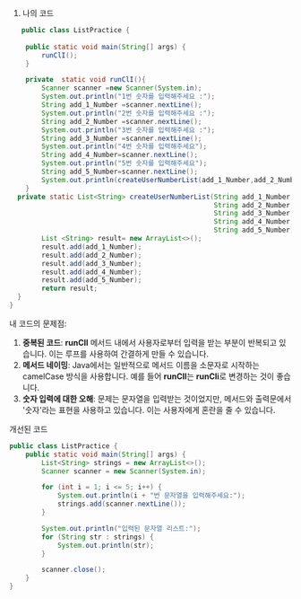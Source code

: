 1. 나의 코드

```java
   public class ListPractice {
    
    public static void main(String[] args) {
        runClI();
    }

    private  static void runClI(){
        Scanner scanner =new Scanner(System.in);
        System.out.println("1번 숫자를 입력해주세요 :");
        String add_1_Number =scanner.nextLine();
        System.out.println("2번 숫자를 입력해주세요 :");
        String add_2_Number =scanner.nextLine();
        System.out.println("3번 숫자를 입력해주세요 :");
        String add_3_Number =scanner.nextLine();
        System.out.println("4번 숫자를 입력해주세요");
        String add_4_Number=scanner.nextLine();
        System.out.println("5번 숫자를 입력해주세요");
        String add_5_Number=scanner.nextLine();
        System.out.println(createUserNumberList(add_1_Number,add_2_Number,add_3_Number,add_4_Number,add_5_Number));
    }
  private static List<String> createUserNumberList(String add_1_Number,
                                                   String add_2_Number,
                                                   String add_3_Number,
                                                   String add_4_Number,
                                                   String add_5_Number){
        List <String> result= new ArrayList<>();
        result.add(add_1_Number);
        result.add(add_2_Number);
        result.add(add_3_Number);
        result.add(add_4_Number);
        result.add(add_5_Number);
        return result;
  }
}
```


내 코드의 문제점:

1. **중복된 코드**: **runClI** 메서드 내에서 사용자로부터 입력을 받는 부분이 반복되고 있습니다. 이는 루프를 사용하여 간결하게 만들 수 있습니다.
2. **메서드 네이밍**: Java에서는 일반적으로 메서드 이름을 소문자로 시작하는 camelCase 방식을 사용합니다. 예를 들어 **runClI**는 **runCli**로 변경하는 것이 좋습니다.
3. **숫자 입력에 대한 오해**: 문제는 문자열을 입력받는 것이었지만, 메서드와 출력문에서 '숫자'라는 표현을 사용하고 있습니다. 이는 사용자에게 혼란을 줄 수 있습니다.

개선된 코드 

```java
public class ListPractice {
    public static void main(String[] args) {
        List<String> strings = new ArrayList<>();
        Scanner scanner = new Scanner(System.in);

        for (int i = 1; i <= 5; i++) {
            System.out.println(i + "번 문자열을 입력해주세요:");
            strings.add(scanner.nextLine());
        }

        System.out.println("입력된 문자열 리스트:");
        for (String str : strings) {
            System.out.println(str);
        }

        scanner.close();
    }
}
```
